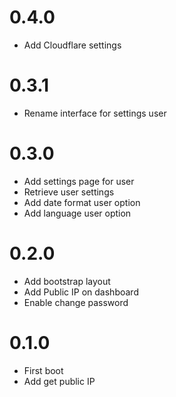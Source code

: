 # 0.4.0
+ Add Cloudflare settings

# 0.3.1
+ Rename interface for settings user

# 0.3.0
+ Add settings page for user
+ Retrieve user settings
+ Add date format user option
+ Add language user option

# 0.2.0
+ Add bootstrap layout
+ Add Public IP on dashboard
+ Enable change password

# 0.1.0
+ First boot
+ Add get public IP